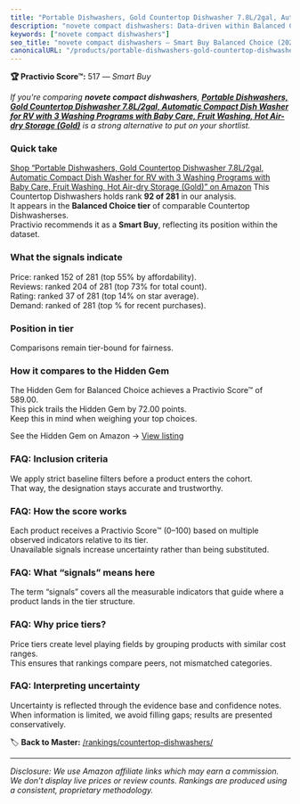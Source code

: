 ```yaml
---
title: "Portable Dishwashers, Gold Countertop Dishwasher 7.8L/2gal, Automatic Compact Dish Washer for RV with 3 Washing Programs with Baby Care, Fruit Washing, Hot Air-dry Storage (Gold)"
description: "novete compact dishwashers: Data-driven within Balanced Choice ranking using the Practivio Score™. Positioned by quality, value, demand, findability, momentum."
keywords: ["novete compact dishwashers"]
seo_title: "novete compact dishwashers — Smart Buy Balanced Choice (2025)"
canonicalURL: "/products/portable-dishwashers-gold-countertop-dishwasher-78l2gal-automatic-compact-dish-washer-for-rv-with-3-washing-programs-with-baby-care-fruit-washing-hot-air-dry-storage-gold-B0DY7WLHN3/"
---
```


**🏆 Practivio Score™:** 517 — _Smart Buy_


*If you're comparing **novete compact dishwashers**, **[Portable Dishwashers, Gold Countertop Dishwasher 7.8L/2gal, Automatic Compact Dish Washer for RV with 3 Washing Programs with Baby Care, Fruit Washing, Hot Air-dry Storage (Gold)](https://www.amazon.com/dp/B0DY7WLHN3?tag=practivio-20)** is a strong alternative to put on your shortlist.*
### Quick take
[Shop “Portable Dishwashers, Gold Countertop Dishwasher 7.8L/2gal, Automatic Compact Dish Washer for RV with 3 Washing Programs with Baby Care, Fruit Washing, Hot Air-dry Storage (Gold)” on Amazon](https://www.amazon.com/dp/B0DY7WLHN3?tag=practivio-20)
This Countertop Dishwashers holds rank **92 of 281** in our analysis.  
It appears in the **Balanced Choice tier** of comparable Countertop Dishwasherses.  
Practivio recommends it as a **Smart Buy**, reflecting its position within the dataset.

### What the signals indicate
Price: ranked 152 of 281 (top 55% by affordability).  
Reviews: ranked 204 of 281 (top 73% for total count).  
Rating: ranked 37 of 281 (top 14% on star average).  
Demand: ranked  of 281 (top % for recent purchases).

### Position in tier
Comparisons remain tier-bound for fairness.

### How it compares to the Hidden Gem
The Hidden Gem for Balanced Choice achieves a Practivio Score™ of 589.00.  
This pick trails the Hidden Gem by 72.00 points.  
Keep this in mind when weighing your top choices.  

See the Hidden Gem on Amazon → [View listing](https://www.amazon.com/dp/B0CSFQ4WRP?tag=practivio-20)

### FAQ: Inclusion criteria
We apply strict baseline filters before a product enters the cohort.  
That way, the designation stays accurate and trustworthy.

### FAQ: How the score works
Each product receives a Practivio Score™ (0–100) based on multiple observed indicators relative to its tier.  
Unavailable signals increase uncertainty rather than being substituted.

### FAQ: What “signals” means here
The term “signals” covers all the measurable indicators that guide where a product lands in the tier structure.

### FAQ: Why price tiers?
Price tiers create level playing fields by grouping products with similar cost ranges.  
This ensures that rankings compare peers, not mismatched categories.

### FAQ: Interpreting uncertainty
Uncertainty is reflected through the evidence base and confidence notes.  
When information is limited, we avoid filling gaps; results are presented conservatively.


🏷️ **Back to Master:** [/rankings/countertop-dishwashers/](/rankings/countertop-dishwashers/)

---
_Disclosure: We use Amazon affiliate links which may earn a commission. We don’t display live prices or review counts. Rankings are produced using a consistent, proprietary methodology._
